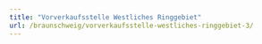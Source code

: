 ```yaml
---
title: "Vorverkaufsstelle Westliches Ringgebiet"
url: /braunschweig/vorverkaufsstelle-westliches-ringgebiet-3/
---
```

